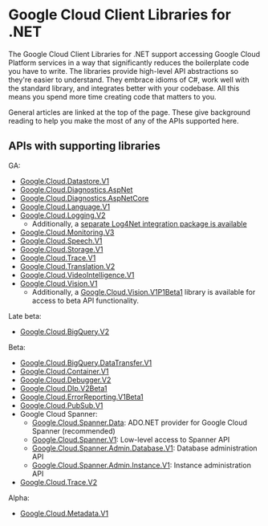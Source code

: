 # Google Cloud Client Libraries for .NET

The Google Cloud Client Libraries for .NET support accessing Google
Cloud Platform services in a way that significantly reduces the
boilerplate code you have to write. The libraries provide high-level
API abstractions so they're easier to understand. They embrace
idioms of C#, work well with the standard library, and integrates
better with your codebase. All this means you spend more time
creating code that matters to you.

General articles are linked at the top of the page. These give
background reading to help you make the most of any of the APIs
supported here.

## APIs with supporting libraries

GA:

- [Google.Cloud.Datastore.V1](Google.Cloud.Datastore.V1/index.html)
- [Google.Cloud.Diagnostics.AspNet](Google.Cloud.Diagnostics.AspNet/index.html)
- [Google.Cloud.Diagnostics.AspNetCore](Google.Cloud.Diagnostics.AspNetCore/index.html)
- [Google.Cloud.Language.V1](Google.Cloud.Language.V1/index.html)
- [Google.Cloud.Logging.V2](Google.Cloud.Logging.V2/index.html)
  - Additionally, a [separate Log4Net integration package is available](Google.Cloud.Logging.Log4Net/index.html)
- [Google.Cloud.Monitoring.V3](Google.Cloud.Monitoring.V3/index.html)
- [Google.Cloud.Speech.V1](Google.Cloud.Speech.V1/index.html)
- [Google.Cloud.Storage.V1](Google.Cloud.Storage.V1/index.html)
- [Google.Cloud.Trace.V1](Google.Cloud.Trace.V1/index.html)
- [Google.Cloud.Translation.V2](Google.Cloud.Translation.V2/index.html)
- [Google.Cloud.VideoIntelligence.V1](Google.Cloud.VideoIntelligence.V1/index.html)
- [Google.Cloud.Vision.V1](Google.Cloud.Vision.V1/index.html)
  - Additionally, a [Google.Cloud.Vision.V1P1Beta1](Google.Cloud.Vision.V1P1Beta1/index.html)
    library is available for access to beta API functionality.

Late beta:

- [Google.Cloud.BigQuery.V2](Google.Cloud.BigQuery.V2/index.html)

Beta:

- [Google.Cloud.BigQuery.DataTransfer.V1](Google.Cloud.BigQuery.DataTransfer.V1/index.html)
- [Google.Cloud.Container.V1](Google.Cloud.Container.V1/index.html)
- [Google.Cloud.Debugger.V2](Google.Cloud.Debugger.V2/index.html)
- [Google.Cloud.Dlp.V2Beta1](Google.Cloud.Dlp.V2Beta1/index.html)
- [Google.Cloud.ErrorReporting.V1Beta1](Google.Cloud.ErrorReporting.V1Beta1/index.html)
- [Google.Cloud.PubSub.V1](Google.Cloud.PubSub.V1/index.html)
- Google Cloud Spanner:
  - [Google.Cloud.Spanner.Data](Google.Cloud.Spanner.Data/index.html): ADO.NET provider for Google Cloud Spanner (recommended)
  - [Google.Cloud.Spanner.V1](Google.Cloud.Spanner.V1/index.html): Low-level access to Spanner API
  - [Google.Cloud.Spanner.Admin.Database.V1](Google.Cloud.Spanner.Admin.Database.V1/index.html): Database administration API
  - [Google.Cloud.Spanner.Admin.Instance.V1](Google.Cloud.Spanner.Admin.Instance.V1/index.html): Instance administration API
- [Google.Cloud.Trace.V2](Google.Cloud.Trace.V2/index.html)

Alpha:

- [Google.Cloud.Metadata.V1](Google.Cloud.Metadata.V1/index.html)
